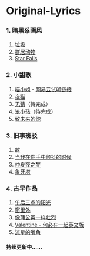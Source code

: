 # Original-Lyrics

### 1. 暗黑系画风
1. [垃圾](1.暗黑系画风/垃圾.md)
2. [群居动物](1.暗黑系画风/群居动物.md)
3. [Star Falls](1.暗黑系画风/Star%20Falls.md)
### 2. 小甜歌
1. [喵小姐](小甜歌/喵小姐.md) - [网易云试听链接](https://music.163.com/#/song?id=574291986)
2. [夜猫](小甜歌/夜猫.md)
3.  [无猜](小甜歌/无猜.md)（待完成）
4.   [笨小孩](小甜歌/笨小孩.md)（待完成）
5.   [致未来的你](小甜歌/致未来的你.md)
### 3. 旧事斑驳
1. [故](旧事斑驳/故.md)
2. [当我在你手中颤抖的时候](旧事斑驳/当我在你手中颤抖的时候.md)
4.  [仲夏夜之梦](旧事斑驳/仲夏夜之梦.md)
5.  [象牙塔](旧事斑驳/象牙塔.md)
### 4. 古早作品
1. [午后三点的阳光](古早作品/午后三点的阳光.md)
2. [窗里外](古早作品/窗里外.md)
3. [像蒲公英一样壮烈](古早作品/像蒲公英一样壮烈.md)
4. [Valentine - 何必在一起英文版](古早作品/Valentine-何必在一起英文版.md)
5. [流星的嘴角](古早作品/流星的嘴角.md)


#### 持续更新中……